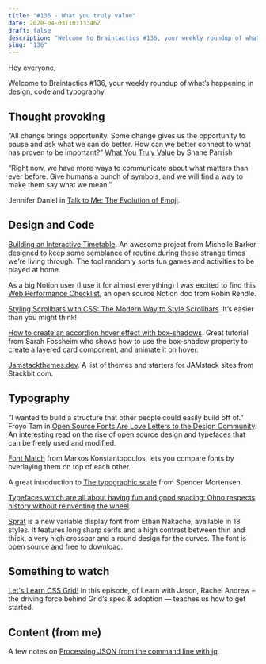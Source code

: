 ```yaml
---
title: "#136 - What you truly value"
date: 2020-04-03T10:13:46Z
draft: false
description: "Welcome to Braintactics #136, your weekly roundup of what’s happening in design, code and typography."
slug: "136"
---
```


Hey everyone,

Welcome to Braintactics #136, your weekly roundup of what’s happening in design, code and typography.

## Thought provoking

”All change brings opportunity. Some change gives us the opportunity to pause and ask what we can do better. How can we better connect to what has proven to be important?” [What You Truly Value](https://fs.blog/2020/03/find-what-you-truly-value/) by Shane Parrish

“Right now, we have more ways to communicate about what matters than ever before. Give humans a bunch of symbols, and we will find a way to make them say what we mean.”

Jennifer Daniel in [Talk to Me: The Evolution of Emoji](https://design.google/library/the-evolution-of-emoji/).

## Design and Code

[Building an Interactive Timetable](https://css-irl.info/building-an-interactive-timetable/). An awesome project from Michelle Barker designed to keep some semblance of routine during these strange times we’re living through. The tool randomly sorts fun games and activities to be played at home.

As a big Notion user (I use it for almost everything) I was excited to find this [Web Performance Checklist](https://css-tricks.com/web-performance-checklist/), an open source Notion doc from Robin Rendle.

[Styling Scrollbars with CSS: The Modern Way to Style Scrollbars](https://alligator.io/css/css-scrollbars/). It’s easier than you might think!

[How to create an accordion hover effect with box-shadows](https://fossheim.io/writing/posts/css-box-shadow-animation/). Great tutorial from Sarah Fossheim who shows how to use the box-shadow property to create a layered card component, and animate it on hover.

[J](http://jamstackthemes.dev)[amstackthemes.dev](https://jamstackthemes.dev/). A list of themes and starters for JAMstack sites from Stackbit.com.

## Typography

”I wanted to build a structure that other people could easily build off of.” Froyo Tam in [Open Source Fonts Are Love Letters to the Design Community](https://www.wired.com/story/open-source-fonts-love-letters-design-community/). An interesting read on the rise of open source design and typefaces that can be freely used and modified.

[Font Match](https://font-match.netlify.com/) from Markos Konstantopoulos, lets you compare fonts by overlaying them on top of each other.

A great introduction to [The typographic scale](http://spencermortensen.com/articles/typographic-scale/) from Spencer Mortensen.

[Typefaces which are all about having fun and good spacing: Ohno respects history without reinventing the wheel](https://www.itsnicethat.com/news/ohno-graphic-design-260320).

[Sprat](https://github.com/EthanNakache/Sprat-type) is a new variable display font from Ethan Nakache, available in 18 styles. It features long sharp serifs and a high contrast between thin and thick, a very high crossbar and a round design for the curves. The font is open source and free to download.

## Something to watch

[Let's Learn CSS Grid!](https://www.learnwithjason.dev/let-s-learn-css-grid) In this episode, of Learn with Jason, Rachel Andrew – the driving force behind Grid‘s spec & adoption — teaches us how to get started.

## Content (from me)

A few notes on [Processing JSON from the command line with jq](https://harrycresswell.com/notes/process-json-data-with-jq/).
